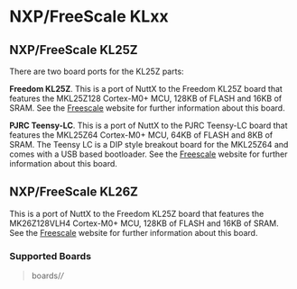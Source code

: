 NXP/FreeScale KLxx
==================

NXP/FreeScale KL25Z
-------------------

There are two board ports for the KL25Z parts:

**Freedom KL25Z**. This is a port of NuttX to the Freedom KL25Z board
that features the MKL25Z128 Cortex-M0+ MCU, 128KB of FLASH and 16KB of
SRAM. See the
[Freescale](http://www.freescale.com/webapp/sps/site/prod_summary.jsp?code=FRDM-KL25Z&tid=vanFRDM-KL25Z)
website for further information about this board.

**PJRC Teensy-LC**. This is a port of NuttX to the PJRC Teensy-LC board
that features the MKL25Z64 Cortex-M0+ MCU, 64KB of FLASH and 8KB of
SRAM. The Teensy LC is a DIP style breakout board for the MKL25Z64 and
comes with a USB based bootloader. See the
[Freescale](http://www.freescale.com/webapp/sps/site/prod_summary.jsp?code=FRDM-KL25Z&tid=vanFRDM-KL25Z)
website for further information about this board.

NXP/FreeScale KL26Z
-------------------

This is a port of NuttX to the Freedom KL25Z board that features the
MK26Z128VLH4 Cortex-M0+ MCU, 128KB of FLASH and 16KB of SRAM. See the
[Freescale](http://www.freescale.com/webapp/sps/site/prod_summary.jsp?code=FRDM-KL26Z&tid=vanFRDM-KL26Z)
website for further information about this board.

### Supported Boards

> boards/*/*
